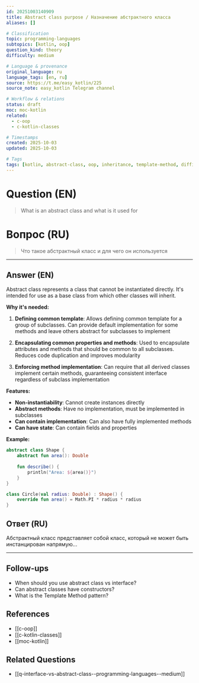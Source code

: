 ```yaml
---
id: 20251003140909
title: Abstract class purpose / Назначение абстрактного класса
aliases: []

# Classification
topic: programming-languages
subtopics: [kotlin, oop]
question_kind: theory
difficulty: medium

# Language & provenance
original_language: ru
language_tags: [en, ru]
source: https://t.me/easy_kotlin/225
source_note: easy_kotlin Telegram channel

# Workflow & relations
status: draft
moc: moc-kotlin
related:
  - c-oop
  - c-kotlin-classes

# Timestamps
created: 2025-10-03
updated: 2025-10-03

# Tags
tags: [kotlin, abstract-class, oop, inheritance, template-method, difficulty/medium, easy_kotlin, lang/ru, programming-languages]
---
```


# Question (EN)
> What is an abstract class and what is it used for

# Вопрос (RU)
> Что такое абстрактный класс и для чего он используется

---

## Answer (EN)

Abstract class represents a class that cannot be instantiated directly. It's intended for use as a base class from which other classes will inherit.

**Why it's needed:**

1. **Defining common template**: Allows defining common template for a group of subclasses. Can provide default implementation for some methods and leave others abstract for subclasses to implement

2. **Encapsulating common properties and methods**: Used to encapsulate attributes and methods that should be common to all subclasses. Reduces code duplication and improves modularity

3. **Enforcing method implementation**: Can require that all derived classes implement certain methods, guaranteeing consistent interface regardless of subclass implementation

**Features:**
- **Non-instantiability**: Cannot create instances directly
- **Abstract methods**: Have no implementation, must be implemented in subclasses
- **Can contain implementation**: Can also have fully implemented methods
- **Can have state**: Can contain fields and properties

**Example:**
```kotlin
abstract class Shape {
    abstract fun area(): Double
    
    fun describe() {
        println("Area: ${area()}")
    }
}

class Circle(val radius: Double) : Shape() {
    override fun area() = Math.PI * radius * radius
}
```

## Ответ (RU)

Абстрактный класс представляет собой класс, который не может быть инстанцирован напрямую...

---

## Follow-ups
- When should you use abstract class vs interface?
- Can abstract classes have constructors?
- What is the Template Method pattern?

## References
- [[c-oop]]
- [[c-kotlin-classes]]
- [[moc-kotlin]]

## Related Questions
- [[q-interface-vs-abstract-class--programming-languages--medium]]
